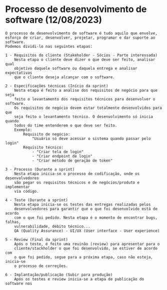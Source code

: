 # Processo de desenvolvimento de software (12/08/2023)
    O processo de desenvolvimento de software é tudo aquilo que envolve,
    esforço de criar, desenvolver, projetar, programar e dar suporte ao software.
    Podemos dividi-lo nas seguintes etapas:

    1 - Requisitos do cliente (Stakeholder - Sócios - Parte interessada)
        Nesta etapa o cliente deve dizer o que deve ser feito, analisar qual
        objetivo daquele software ou daquela entrega e analisar expectativas
        que o cliente deseja alcançar com o software.

    2 - Especificações técnicas (Início da sprint)
        Nesta etapa é feito a analise dos requisitos de negócio para que seja
        feito o levantamento dos requisitos técnicos para desenvolver o software.
        Os requisitos de negócio devem estar totalmente desenvolvidos para que
        seja feito o levantamento técnico. O desenvolvimento só inicia quando
        todos do time entenderem o que deve ser feito.
        Exemplo:
            Requisito de negócio:
                "Usuário só deve acessar o sistema quando passar pelo login"
            Requisito técnico:
                - "Criar tela de login"
                - "Criar endpoint de login"
                - "Criar método de geração de token"
    
    3 - Processo (Durante a sprint)
        Nesta etapa inicia-se o processo de codificação, onde os desenvolvedores
        vão pegar os requisitos técnicos e de negócios/produto e implementar
        via código.
    
    4 - Teste (Durante a sprint)
        Nesta etapa inicia-se os testes das entregas realizadas pelos
        desenvolvedores para garantir que o que foi desenvolvido está de acordo
        com o que foi pedido. Nesta etapa é o momento de encontrar bugs, falhas,
        vulnerabilidade, débito técnico...
        QA (Quality Assurance) - UI/UX (User interface - User experience)
    
    5 - Review (Final da sprint)
        Após o teste, é feito uma reuinão (review) para apresentar para o
        cliente/stackholder o que foi desenvolvido, se estiver de acordo com
        o que foi pedido, segue para a próxima etapa, caso não esteja, inicia-se
        o processo de correções.

    6 - Implantação/publicação (Subir para produção)
        Após os testes e review inicia-se a etapa de publicação do software nos

